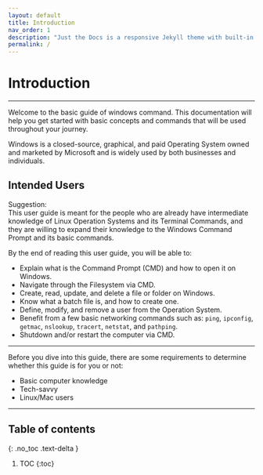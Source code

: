 ```yaml
---
layout: default
title: Introduction
nav_order: 1
description: "Just the Docs is a responsive Jekyll theme with built-in search that is easily customizable and hosted on GitHub Pages."
permalink: /
---
```


# **Introduction**
---

Welcome to the basic guide of windows command. This documentation will help you get started with basic concepts and commands that will be used throughout your journey. 

Windows is a closed-source, graphical, and paid Operating System owned and marketed by Microsoft and is widely used by both businesses and individuals.

## Intended Users

Suggestion:  
This user guide is meant for the people who are already have intermediate knowledge of Linux Operation Systems and its Terminal Commands, and they are willing to expand their knowledge to the Windows Command Prompt and its basic commands.

By the end of reading this user guide, you will be able to:
* Explain what is the Command Prompt (CMD) and how to open it on Windows.
* Navigate through the Filesystem via CMD.
* Create, read, update, and delete a file or folder on Windows.
* Know what a batch file is, and how to create one.
* Define, modify, and remove a user from the Operation System.
* Benefit from a few basic networking commands such as: `ping`, `ipconfig`, `getmac`, `nslookup`, `tracert`, `netstat`, and `pathping`.
* Shutdown and/or restart the computer via CMD.

---

Before you dive into this guide, there are some requirements to determine whether this guide is for you or not: 

* Basic computer knowledge
* Tech-savvy 
* Linux/Mac users

---

## Table of contents
{: .no_toc .text-delta }

1. TOC
{:toc}




